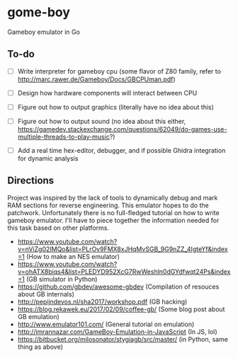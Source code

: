 # gome-boy
Gameboy emulator in Go 

## To-do

- [ ] Write interpreter for gameboy cpu (some flavor of Z80 family, refer to http://marc.rawer.de/Gameboy/Docs/GBCPUman.pdf)
- [ ] Design how hardware components will interact between CPU
- [ ] Figure out how to output graphics (literally have no idea about this)
- [ ] Figure out how to output sound (no idea about this either, https://gamedev.stackexchange.com/questions/62049/do-games-use-multiple-threads-to-play-music?)
- [ ] Add a real time hex-editor, debugger, and if possible Ghidra integration for dynamic analysis


## Directions 

Project was inspired by the lack of tools to dynamically debug and mark RAM sections for reverse engineering. This emulator hopes to do the patchwork. Unfortunately there is no full-fledged tutorial on how to write gameboy emulator. I'll have to piece together the information needed for this task based on other platforms. 

- https://www.youtube.com/watch?v=nViZg02IMQo&list=PLrOv9FMX8xJHqMvSGB_9G9nZZ_4IgteYf&index=1 (How to make an NES emulator)
- https://www.youtube.com/watch?v=ohATX8biqs4&list=PLEDYD952XcG7RwWeshln0dGYdfwqt24Ps&index=1 (GB simulator in Python)
- https://github.com/gbdev/awesome-gbdev (Compilation of resouces about GB internals)
- http://pepijndevos.nl/sha2017/workshop.pdf (GB hacking)
- https://blog.rekawek.eu/2017/02/09/coffee-gb/ (Some blog post about GB emulation)
- http://www.emulator101.com/ (General tutorial on emulation)
- http://imrannazar.com/GameBoy-Emulation-in-JavaScript (In JS, lol)
- https://bitbucket.org/milosonator/stygiagb/src/master/ (in Python, same thing as above)
